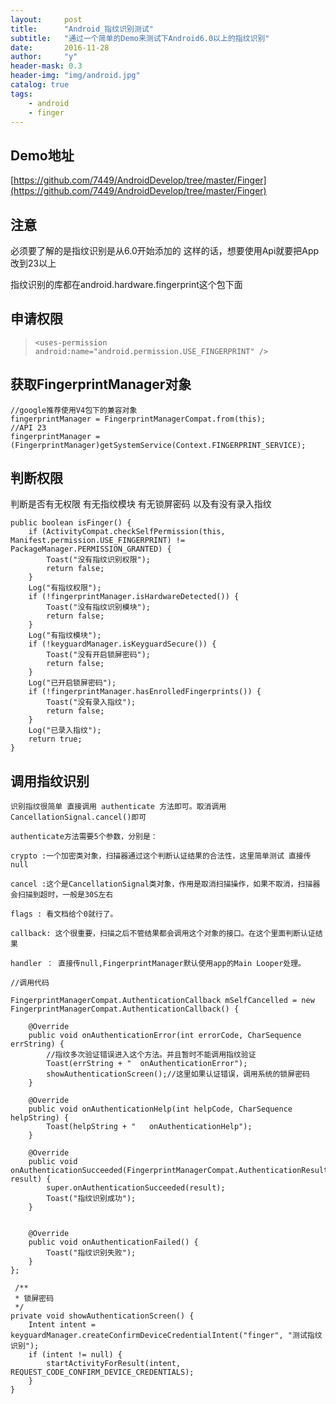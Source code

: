 ```yaml
---
layout:     post
title:      "Android_指纹识别测试"
subtitle:   "通过一个简单的Demo来测试下Android6.0以上的指纹识别"
date:       2016-11-28
author:     "y"
header-mask: 0.3
header-img: "img/android.jpg"
catalog: true
tags:
    - android
    - finger
---
```


## Demo地址
[https://github.com/7449/AndroidDevelop/tree/master/Finger](https://github.com/7449/AndroidDevelop/tree/master/Finger)

## 注意
必须要了解的是指纹识别是从6.0开始添加的 这样的话，想要使用Api就要把App改到23以上

指纹识别的库都在android.hardware.fingerprint这个包下面

## 申请权限

>  `<uses-permission android:name="android.permission.USE_FINGERPRINT" />`

## 获取FingerprintManager对象
	
	
	//google推荐使用V4包下的兼容对象
	fingerprintManager = FingerprintManagerCompat.from(this);
	//API 23
	fingerprintManager = (FingerprintManager)getSystemService(Context.FINGERPRINT_SERVICE);

## 判断权限

 判断是否有无权限 有无指纹模块 有无锁屏密码 以及有没有录入指纹

    public boolean isFinger() {
        if (ActivityCompat.checkSelfPermission(this, Manifest.permission.USE_FINGERPRINT) != PackageManager.PERMISSION_GRANTED) {
            Toast("没有指纹识别权限");
            return false;
        }
        Log("有指纹权限");
        if (!fingerprintManager.isHardwareDetected()) {
            Toast("没有指纹识别模块");
            return false;
        }
        Log("有指纹模块");
        if (!keyguardManager.isKeyguardSecure()) {
            Toast("没有开启锁屏密码");
            return false;
        }
        Log("已开启锁屏密码");
        if (!fingerprintManager.hasEnrolledFingerprints()) {
            Toast("没有录入指纹");
            return false;
        }
        Log("已录入指纹");
        return true;
    }

## 调用指纹识别

	识别指纹很简单 直接调用 authenticate 方法即可。取消调用 CancellationSignal.cancel()即可

	authenticate方法需要5个参数，分别是：

	crypto :一个加密类对象，扫描器通过这个判断认证结果的合法性，这里简单测试 直接传null

	cancel :这个是CancellationSignal类对象，作用是取消扫描操作，如果不取消，扫描器会扫描到超时，一般是30S左右

	flags : 看文档给个0就行了。

	callback: 这个很重要，扫描之后不管结果都会调用这个对象的接口。在这个里面判断认证结果

	handler ： 直接传null,FingerprintManager默认使用app的Main Looper处理。

	//调用代码

    FingerprintManagerCompat.AuthenticationCallback mSelfCancelled = new FingerprintManagerCompat.AuthenticationCallback() {

        @Override
        public void onAuthenticationError(int errorCode, CharSequence errString) {
            //指纹多次验证错误进入这个方法。并且暂时不能调用指纹验证
            Toast(errString + "  onAuthenticationError");
            showAuthenticationScreen();//这里如果认证错误，调用系统的锁屏密码
        }

        @Override
        public void onAuthenticationHelp(int helpCode, CharSequence helpString) {
            Toast(helpString + "   onAuthenticationHelp");
        }

        @Override
        public void onAuthenticationSucceeded(FingerprintManagerCompat.AuthenticationResult result) {
            super.onAuthenticationSucceeded(result);
            Toast("指纹识别成功");
        }


        @Override
        public void onAuthenticationFailed() {
            Toast("指纹识别失败");
        }
    };

	 /**
     * 锁屏密码
     */
    private void showAuthenticationScreen() {
        Intent intent = keyguardManager.createConfirmDeviceCredentialIntent("finger", "测试指纹识别");
        if (intent != null) {
            startActivityForResult(intent, REQUEST_CODE_CONFIRM_DEVICE_CREDENTIALS);
        }
    }

